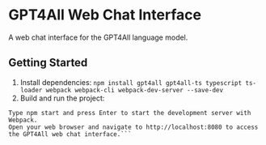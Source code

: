 # GPT4All Web Chat Interface

A web chat interface for the GPT4All language model.

## Getting Started

1. Install dependencies:
```npm install gpt4all gpt4all-ts typescript ts-loader webpack webpack-cli webpack-dev-server --save-dev```
2. Build and run the project:
```Type npm run build and press Enter to build the project with Webpack.
Type npm start and press Enter to start the development server with Webpack.
Open your web browser and navigate to http://localhost:8080 to access the GPT4All web chat interface.```